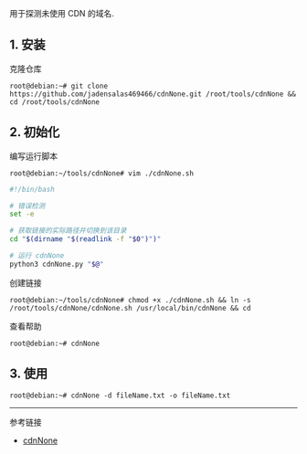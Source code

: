 用于探测未使用 CDN 的域名.

## 1. 安装

克隆仓库

```shell
root@debian:~# git clone https://github.com/jadensalas469466/cdnNone.git /root/tools/cdnNone && cd /root/tools/cdnNone
```

## 2. 初始化

编写运行脚本

```shell
root@debian:~/tools/cdnNone# vim ./cdnNone.sh
```

```sh
#!/bin/bash

# 错误检测
set -e

# 获取链接的实际路径并切换到该目录
cd "$(dirname "$(readlink -f "$0")")"

# 运行 cdnNone
python3 cdnNone.py "$@"
```

创建链接

```shell
root@debian:~/tools/cdnNone# chmod +x ./cdnNone.sh && ln -s /root/tools/cdnNone/cdnNone.sh /usr/local/bin/cdnNone && cd
```

查看帮助

```shell
root@debian:~# cdnNone
```

## 3. 使用

```shell
root@debian:~# cdnNone -d fileName.txt -o fileName.txt
```

---

参考链接

- [cdnNone](https://github.com/jadensalas469466/cdnNone)